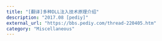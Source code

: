 ```yaml
---
title: "[翻译]多种DLL注入技术原理介绍"
description: "2017.08 [pediy]"
external_url: "https://bbs.pediy.com/thread-220405.htm"
category: "Miscellaneous"
---
```

